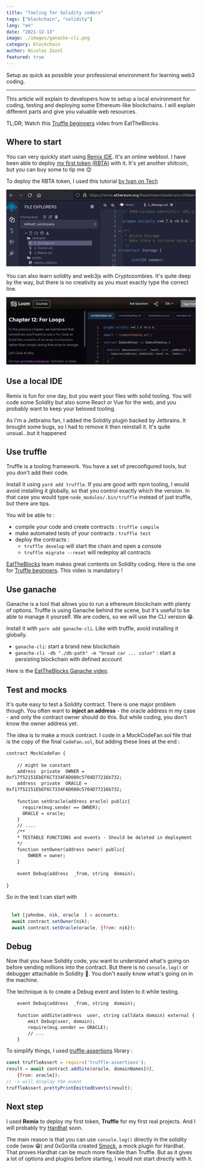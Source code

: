 ```yaml
---
title: "Tooling for Solidity coders"
tags: ["blockchain", "solidity"]
lang: "en"
date: "2021-12-13"
image: ./images/ganache-cli.png
category: blockchain
author: Nicolas Zozol
featured: true
---
```


Setup as quick as possible your professional environment for learning web3 coding.

-----


This article will explain to developers how to setup a local environment for coding, testing and deploying
some Ethereum-like blockchains. I will explain different parts and give you valuable web resources.

TL;DR; Watch this [Truffle beginners](https://www.youtube.com/watch?v=62f757RVEvU) video
from EatTheBlocks.

Where to start 
----

You can very quickly start using [Remix IDE](https://remix.ethereum.org). It's an online webtool. I have been able to deploy 
[my first token (RBTA)](https://bscscan.com/address/0x5eA1866F3b2c5EA4baBE9C5DB2F920CB9968560E)
with it. It's yet another shitcoin, but you can buy some to tip me 😊

To deploy the RBTA token, I used this tutorial [by Ivan on Tech](https://www.youtube.com/watch?v=h4gQD7R1r94&t=298s)

![Remix Ide](./images/remix.png)

You can also learn solidity and web3js with Cryptozombies. It's quite deep by the way, but there is no 
creativity as you must exactly type the correct line.

![Cryptozombies](./images/cryptozombies.png)


Use a local IDE
----

Remix is fun for one day, but you want your files with solid tooling. You will code some Solidity but also some 
React or Vue for the web, and you probably want to keep your beloved tooling.

As I'm a Jetbrains fan, I added the Solidity plugin backed by Jetbrains. It brought some bugs, so I had to remove it then reinstall it. It's 
quite unsual...but it happened


Use truffle
-----

Truffle is a tooling framework. You have a set of preconfigured tools, but you don't
add their code.

Install it using `yard add truffle`. If you are good with npm tooling, I would avoid installing it globally, so that
you control exactly which the version. In that case you would type `node_modules/.bin/truffle` instead of just truffle, but there are tips.

You will be able to :

- compile your code and create contracts : `truffle compile`
- make automated tests of your contracts : `truffle test`
- deploy the contracts :
    * `truffle develop` will start the chain and open a console
    * `truffle migrate --reset` will redeploy all contracts

[EatTheBlocks](https://eattheblocks.com/) team makes great contents on Solidity coding. Here is the one
for [Truffle beginners](https://www.youtube.com/watch?v=62f757RVEvU). This video is mandatory !



Use ganache
----

Ganache is a tool that allows you to run a ethereum blockchain with plenty of options. Truffle is using Ganache behind 
the scene, but it's useful to be able to manage it yourself. We are coders, so we will use the CLI version 😁.

Install it with `yarn add ganache-cli`. Like with truffle, avoid installing it globally.

-  `ganache-cli`: start a brand new blockchain
-  `ganache-cli -db "./db-path" -m "bread car ... color"` : start a persisting blockchain with defined account

Here is the [EatTheBlocks Ganache video](https://www.youtube.com/watch?v=AS2_uPSTk5E).


Test and mocks
-----

It's quite easy to test a Solidity contract. There is one major problem though. You often want to **inject an
address** - the oracle address in my case - and only the contract owner should do this. But while coding, you don't know the 
owner address yet.

The idea is to make a mock contract. I code in a MockCodeFan.sol file that is the copy of the final `CodeFan.sol`, but
adding these lines at the end :

```solidity
contract MockCodeFan {

    // might be constant
    address  private  OWNER = 0xf17f52151EbEF6C7334FAD080c5704D77216b732;
    address  private  ORACLE = 0xf17f52151EbEF6C7334FAD080c5704D77216b732;
    
    function setOracle(address oracle) public{
      require(msg.sender == OWNER);
      ORACLE = oracle;
    }
    // ....
    /**
    * TESTABLE FUNCTIONS and events - Should be deleted in deployment
    */
    function setOwner(address owner) public{
        OWNER = owner;
    }

    event Debug(address  _from, string  domain);

}
```

So in the test I can start with 

```js

  let [johndoe, nik, oracle  ] = accounts;
  await contract.setOwner(nik);
  await contract.setOracle(oracle, {from: nik});

```



Debug
-----

Now that you have Solidity code, you want to understand what's going on before sending millions into the contract. But there
is no `console.log()` or debugger attachable in Solidity 🤷. You don't easily know what's
going on in the machine.

The technique is to create a Debug event and listen to it while testing.

```solidity
    event Debug(address  _from, string  domain);

    function addSite(address  user, string calldata domain) external {
        emit Debug(user, domain);
        require(msg.sender == ORACLE);
        // ...
    }
```

To simplify things, I used [truffle-assertions](https://github.com/rkalis/truffle-assertions)  library :

```js
const truffleAssert = require('truffle-assertions');
result = await contract.addSite(oracle, domainNames[0],
    {from: oracle});
// -> will display the event
truffleAssert.prettyPrintEmittedEvents(result); 
```

Next step
----

I used **Remix** to deploy my first token, **Truffle** for my first real projects. And I will probably try [Hardhat](https://hardhat.org/) soon.

The main reason is that you can use `console.log()` directly in the solidity code (wow 😁) and 0xGorilla created
[Smock](https://github.com/defi-wonderland/smock), a mock plugin for Hardhat. That proves Hardhat can be much more flexible than 
Truffle. But as it gives a lot of options and plugins before starting, I would not start directly with it.



